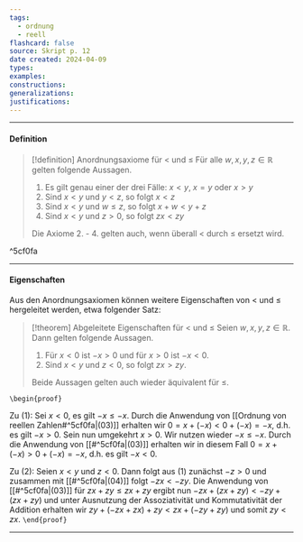 ```yaml
---
tags:
  - ordnung
  - reell
flashcard: false
source: Skript p. 12
date created: 2024-04-09
types: 
examples: 
constructions: 
generalizations: 
justifications:
---
```

***
#### Definition

> [!definition] Anordnungsaxiome für $<$ und $\leq$
> Für alle $w,x,y,z \in \mathbb{R}$ gelten folgende Aussagen.
> 
> 1. Es gilt genau einer der drei Fälle: $x < y$, $x = y$ oder $x > y$
> 2. Sind $x < y$ und $y < z$, so folgt $x < z$
> 3. Sind $x < y$ und $w \leq z$, so folgt $x + w < y + z$
> 4. Sind $x < y$ und $z > 0$, so folgt $zx < zy$
> 
> Die Axiome 2. - 4. gelten auch, wenn überall $<$ durch $\leq$ ersetzt wird.

^5cf0fa

***
#### Eigenschaften

Aus den Anordnungsaxiomen können weitere Eigenschaften von $<$ und $\leq$ hergeleitet werden, etwa folgender Satz:

> [!theorem] Abgeleitete Eigenschaften für $<$ und $\leq$
> Seien $w,x,y,z \in \mathbb{R}$. Dann gelten folgende Aussagen.
> 
> 1. Für $x < 0$ ist $-x > 0$ und für $x > 0$ ist $-x < 0$.
> 2. Sind $x < y$ und $z < 0$, so folgt $zx > zy$.
> 
> Beide Aussagen gelten auch wieder äquivalent für $\leq$.

`\begin{proof}`

Zu (1): Sei $x < 0$, es gilt $-x \leq -x$. Durch die Anwendung von [[Ordnung von reellen Zahlen#^5cf0fa|(03)]] erhalten wir $0 = x + (-x) < 0 + (-x) = -x$, d.h. es gilt $-x > 0$. Sein nun umgekehrt $x > 0$. Wir nutzen wieder $-x \leq -x$. Durch die Anwendung von [[#^5cf0fa|(03)]] erhalten wir in diesem Fall $0 = x + (-x) > 0 + (-x) = -x$, d.h. es gilt $-x < 0$.

Zu (2): Seien $x < y$ und $z < 0$. Dann folgt aus (1) zunächst $-z > 0$ und zusammen mit [[#^5cf0fa|(04)]] folgt $-zx < -zy$. Die Anwendung von [[#^5cf0fa|(03)]] für $zx + zy \leq zx + zy$ ergibt nun $-zx + (zx + zy) < -zy + (zx + zy)$ und unter Ausnutzung der Assoziativität und Kommutativität der Addition erhalten wir $zy + (-zx + zx) + zy < zx + (-zy + zy)$ und somit $zy < zx$.
`\end{proof}` 

***

